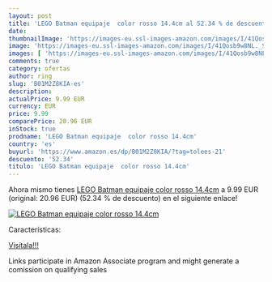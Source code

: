 ```yaml
---
layout: post
title: 'LEGO Batman equipaje  color rosso 14.4cm al 52.34 % de descuento'
date: 
thumbnailImage: 'https://images-eu.ssl-images-amazon.com/images/I/41Qosb9w8NL._SL200_.jpg'
image: 'https://images-eu.ssl-images-amazon.com/images/I/41Qosb9w8NL._SL200_.jpg'
images: [ 'https://images-eu.ssl-images-amazon.com/images/I/41Qosb9w8NL._SL200_.jpg' ]
comments: true
category: ofertas
author: ring
slug: 'B01M2Z8KIA-es'
description:
actualPrice: 9.99 EUR
currency: EUR
price: 9.99
comparePrice: 20.96 EUR
inStock: true
prodname: 'LEGO Batman equipaje  color rosso 14.4cm'
country: 'es'
buyurl: 'https://www.amazon.es/dp/B01M2Z8KIA/?tag=tolees-21'
descuento: '52.34'
titulo: 'LEGO Batman equipaje  color rosso 14.4cm'
---
```


Ahora mismo tienes [LEGO Batman equipaje  color rosso 14.4cm](https://www.amazon.es/dp/B01M2Z8KIA/?tag=tolees-21) a 9.99 EUR (original: 20.96 EUR) (52.34 %  de descuento) en el siguiente enlace!

[![LEGO Batman equipaje  color rosso 14.4cm](https://images-eu.ssl-images-amazon.com/images/I/41Qosb9w8NL._SL200_.jpg)](https://www.amazon.es/dp/B01M2Z8KIA/?tag=tolees-21)

Características:


[Visítala!!!](https://www.amazon.es/dp/B01M2Z8KIA/?tag=tolees-21)

Links participate in Amazon Associate program and might generate a comission on qualifying sales
